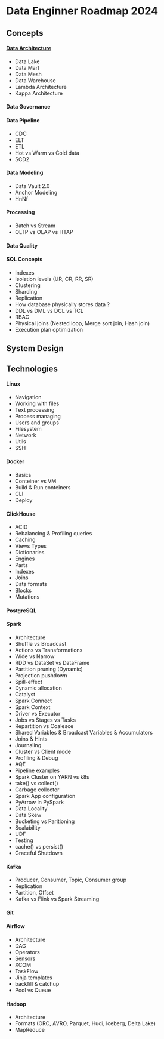 # Data Enginner Roadmap 2024

## Concepts 
#### [Data Architecture](#concepts/Architecture.md)
- Data Lake
- Data Mart
- Data Mesh
- Data Warehouse
- Lambda Architecture
- Kappa Architecture

#### Data Governance

#### Data Pipeline
- CDC
- ELT
- ETL
- Hot vs Warm vs Cold data
- SCD2
  
#### Data Modeling
- Data Vault 2.0
- Anchor Modeling
- HnNf

#### Processing
- Batch vs Stream
- OLTP vs OLAP vs HTAP

#### Data Quality


#### SQL Concepts
- Indexes
- Isolation levels (UR, CR, RR, SR)
- Clustering
- Sharding
- Replication
- How database physically stores data ?
- DDL vs DML vs DCL vs TCL
- RBAC
- Physical joins (Nested loop, Merge sort join, Hash join)
- Execution plan optimization
  
## System Design


## Technologies
#### Linux
- Navigation
- Working with files
- Text processing
- Process managing
- Users and groups
- Filesystem
- Network
- Utils
- SSH

#### Docker
- Basics
- Conteiner vs VM
- Build & Run conteiners
- CLI
- Deploy

#### ClickHouse
- ACID
- Rebalancing & Profiling queries
- Caching
- Views Types
- Dictionaries
- Engines
- Parts
- Indexes
- Joins 
- Data formats
- Blocks
- Mutations
#### PostgreSQL

#### Spark
- Architecture
- Shuffle vs Broadcast
- Actions vs Transformations
- Wide vs Narrow
- RDD vs DataSet vs DataFrame
- Partition pruning (Dynamic)
- Projection pushdown
- Spill-effect
- Dynamic allocation
- Catalyst
- Spark Connect
- Spark Context
- Driver vs Executor
- Jobs vs Stages vs Tasks
- Repartition vs Coalesce
- Shared Variables & Broadcast Variables & Accumulators
- Joins & Hints
- Journaling
- Cluster vs Client mode
- Profiling & Debug
- AQE
- Pipeline examples
- Spark Cluster on YARN vs k8s
- take() vs collect()
- Garbage collector
- Spark App configuration
- PyArrow in PySpark
- Data Locality
- Data Skew
- Bucketing vs Paritioning
- Scalability
- UDF
- Testing
- cache() vs persist()
- Graceful Shutdown

  
#### Kafka
- Producer, Consumer, Topic, Consumer group
- Replication
- Partition, Offset
- Kafka vs Flink vs Spark Streaming
  
#### Git

#### Airflow
- Architecture
- DAG
- Operators
- Sensors
- XCOM
- TaskFlow
- Jinja templates
- backfill & catchup
- Pool vs Queue

#### Hadoop
- Architecture
- Formats (ORC, AVRO, Parquet, Hudi, Iceberg, Delta Lake)
- MapReduce
